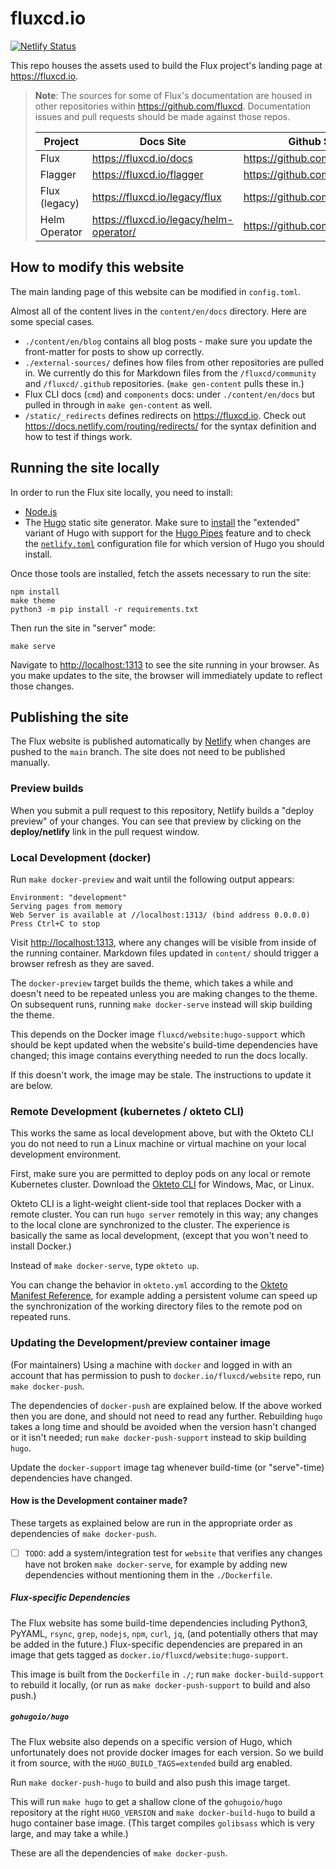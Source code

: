# fluxcd.io

[![Netlify Status](https://api.netlify.com/api/v1/badges/fe297324-1b1d-4d66-96f7-0f8cb1abbe84/deploy-status)](https://app.netlify.com/sites/fluxcd/deploys)

This repo houses the assets used to build the Flux project's landing page at <https://fluxcd.io>.

> **Note**: The sources for some of Flux's documentation are housed in other repositories within <https://github.com/fluxcd>. Documentation issues and pull requests should be made against those repos.
>
> Project          | Docs Site                                 | Github Source
> ---------------- | ------------------------------------------| -------------
> Flux             | <https://fluxcd.io/docs>                  | <https://github.com/fluxcd/website>
> Flagger          | <https://fluxcd.io/flagger>               | <https://github.com/fluxcd/website>
> Flux (legacy)    | <https://fluxcd.io/legacy/flux>           | <https://github.com/fluxcd/website>
> Helm Operator    | <https://fluxcd.io/legacy/helm-operator/> | <https://github.com/fluxcd/website>

## How to modify this website

The main landing page of this website can be modified in `config.toml`.

Almost all of the content lives in the `content/en/docs` directory. Here are some special cases.

- `./content/en/blog` contains all blog posts - make sure you update the front-matter for posts to show up correctly.
- `./external-sources/` defines how files from other repositories are pulled in. We currently do this for Markdown files from the `/fluxcd/community` and `/fluxcd/.github` repositories. (`make gen-content` pulls these in.)
- Flux CLI docs (`cmd`) and `components` docs: under `./content/en/docs` but pulled in through in `make gen-content` as well.
- `/static/_redirects` defines redirects on <https://fluxcd.io>. Check out <https://docs.netlify.com/routing/redirects/> for the syntax definition and how to test if things work.

## Running the site locally

In order to run the Flux site locally, you need to install:

- [Node.js](https://www.npmjs.com/get-npm)
- The [Hugo](https://gohugo.io) static site generator. Make sure to [install](https://gohugo.io/getting-started/installing/) the "extended" variant of Hugo with support for the [Hugo Pipes](https://gohugo.io/hugo-pipes/introduction/) feature and to check the [`netlify.toml`](https://github.com/fluxcd/website/blob/main/netlify.toml) configuration file for which version of Hugo you should install.

Once those tools are installed, fetch the assets necessary to run the site:

```cli
npm install
make theme
python3 -m pip install -r requirements.txt
```

Then run the site in "server" mode:

```cli
make serve
```

Navigate to <http://localhost:1313> to see the site running in your browser. As you make updates to the site, the browser will immediately update to reflect those changes.

## Publishing the site

The Flux website is published automatically by [Netlify](https://netlify.com) when changes are pushed to the `main` branch. The site does not need to be published manually.

### Preview builds

When you submit a pull request to this repository, Netlify builds a "deploy preview" of your changes. You can see that preview by clicking on the **deploy/netlify** link in the pull request window.

### Local Development (docker)

Run `make docker-preview` and wait until the following output appears:

```cli
Environment: "development"
Serving pages from memory
Web Server is available at //localhost:1313/ (bind address 0.0.0.0)
Press Ctrl+C to stop
```

Visit [http://localhost:1313](http://localhost:1313), where any changes will be visible from inside of the running container. Markdown files updated in `content/` should trigger a browser refresh as they are saved.

The `docker-preview` target builds the theme, which takes a while and doesn't need to be repeated unless you are making changes to the theme. On subsequent runs, running `make docker-serve` instead will skip building the theme.

This depends on the Docker image `fluxcd/website:hugo-support` which should be kept updated when the website's build-time dependencies have changed; this image contains everything needed to run the docs locally.

If this doesn't work, the image may be stale. The instructions to update it are below.

### Remote Development (kubernetes / okteto CLI)

This works the same as local development above, but with the Okteto CLI you do not need to run a Linux machine or virtual machine on your local development environment.

First, make sure you are permitted to deploy pods on any local or remote Kubernetes cluster. Download the [Okteto CLI](https://okteto.com/docs/getting-started/installation/index.html) for Windows, Mac, or Linux.

Okteto CLI is a light-weight client-side tool that replaces Docker with a remote cluster. You can run `hugo server` remotely in this way; any changes to the local clone are synchronized to the cluster. The experience is basically the same as local development, (except that you won't need to install Docker.)

Instead of `make docker-serve`, type `okteto up`.

You can change the behavior in `okteto.yml` according to the [Okteto Manifest Reference](https://okteto.com/docs/reference/manifest/index.html), for example adding a persistent volume can speed up the synchronization of the working directory files to the remote pod on repeated runs.

### Updating the Development/preview container image

(For maintainers) Using a machine with `docker` and logged in with an account that has permission to push to `docker.io/fluxcd/website` repo, run `make docker-push`.

The dependencies of `docker-push` are explained below. If the above worked then you are done, and should not need to read any further. Rebuilding `hugo` takes a long time and should be avoided when the version hasn't changed or it isn't needed; run `make docker-push-support` instead to skip building `hugo`.

Update the `docker-support` image tag whenever build-time (or "serve"-time) dependencies have changed.

#### How is the Development container made?

These targets as explained below are run in the appropriate order as dependencies of `make docker-push`.

- [ ] `TODO`: add a system/integration test for `website` that verifies any changes have not broken `make docker-serve`, for example by adding new dependencies without mentioning them in the `./Dockerfile`.

##### Flux-specific Dependencies

The Flux website has some build-time dependencies including Python3, PyYAML, `rsync`, `grep`, `nodejs`, `npm`, `curl`, `jq`, (and potentially others that may be added in the future.) Flux-specific dependencies are prepared in an image that gets tagged as `docker.io/fluxcd/website:hugo-support`.

This image is built from the `Dockerfile` in `./`; run `make docker-build-support` to rebuild it locally, (or run as `make docker-push-support` to build and also push.)

##### `gohugoio/hugo`

The Flux website also depends on a specific version of Hugo, which unfortunately does not provide docker images for each version. So we build it from source, with the `HUGO_BUILD_TAGS=extended` build arg enabled.

Run `make docker-push-hugo` to build and also push this image target.

This will run `make hugo` to get a shallow clone of the `gohugoio/hugo` repository at the right `HUGO_VERSION` and `make docker-build-hugo` to build a hugo container base image. (This target compiles `golibsass` which is very large, and may take a while.)

These are all the dependencies of `make docker-push`.
